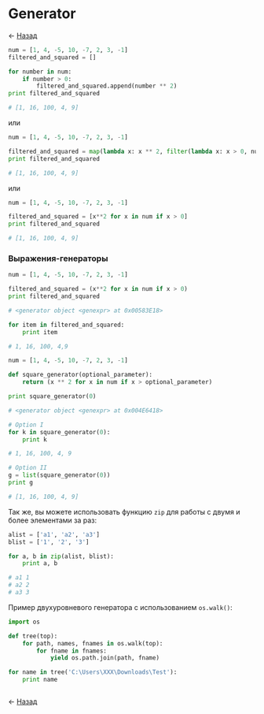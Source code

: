 # Generator

← [Назад][back]

```python
num = [1, 4, -5, 10, -7, 2, 3, -1]
filtered_and_squared = []

for number in num:
    if number > 0:
        filtered_and_squared.append(number ** 2)
print filtered_and_squared

# [1, 16, 100, 4, 9]
```

или

```python
num = [1, 4, -5, 10, -7, 2, 3, -1]

filtered_and_squared = map(lambda x: x ** 2, filter(lambda x: x > 0, num))
print filtered_and_squared

# [1, 16, 100, 4, 9]
```

или

```python
num = [1, 4, -5, 10, -7, 2, 3, -1]

filtered_and_squared = [x**2 for x in num if x > 0]
print filtered_and_squared

# [1, 16, 100, 4, 9]
```

### Выражения-генераторы

```python
num = [1, 4, -5, 10, -7, 2, 3, -1]

filtered_and_squared = (x**2 for x in num if x > 0)
print filtered_and_squared

# <generator object <genexpr> at 0x00583E18>

for item in filtered_and_squared:
    print item

# 1, 16, 100, 4,9
```

```python
num = [1, 4, -5, 10, -7, 2, 3, -1]

def square_generator(optional_parameter):
    return (x ** 2 for x in num if x > optional_parameter)

print square_generator(0)

# <generator object <genexpr> at 0x004E6418>

# Option I
for k in square_generator(0):
    print k

# 1, 16, 100, 4, 9

# Option II
g = list(square_generator(0))
print g

# [1, 16, 100, 4, 9]
```

Так же, вы можете использовать функцию `zip` для работы с двумя и более элементами за раз:

```python
alist = ['a1', 'a2', 'a3']
blist = ['1', '2', '3']

for a, b in zip(alist, blist):
    print a, b

# a1 1
# a2 2
# a3 3
```

Пример двухуровневого генератора с использованием `os.walk()`:

```python
import os

def tree(top):
    for path, names, fnames in os.walk(top):
        for fname in fnames:
            yield os.path.join(path, fname)

for name in tree('C:\Users\XXX\Downloads\Test'):
    print name
```

```python

```

← [Назад][back]

[back]: <> "Назад к оглавлению"